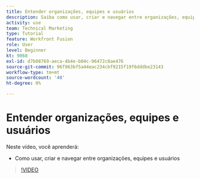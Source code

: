 ```yaml
---
title: Entender organizações, equipes e usuários
description: Saiba como usar, criar e navegar entre organizações, equipes e usuários no [!DNL Adobe Workfront Fusion].
activity: use
team: Technical Marketing
type: Tutorial
feature: Workfront Fusion
role: User
level: Beginner
kt: 9068
exl-id: d7b08769-aeca-4b4e-b04c-96472c8ae476
source-git-commit: 96f963bf5a44eac234cbf9215f19f6dddbe23143
workflow-type: tm+mt
source-wordcount: '40'
ht-degree: 0%

---
```


# Entender organizações, equipes e usuários

Neste vídeo, você aprenderá:

* Como usar, criar e navegar entre organizações, equipes e usuários

>[!VIDEO](https://video.tv.adobe.com/v/335309/?quality=12)
